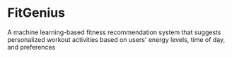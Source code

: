 # FitGenius    
A machine learning-based fitness recommendation system that suggests personalized workout activities based on users' energy levels, time of day,  and preferences

